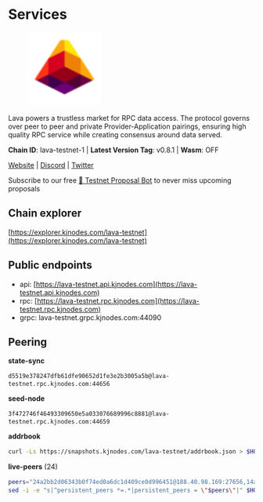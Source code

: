 # Services

<figure><img src="https://raw.githubusercontent.com/kj89/cosmos-images/main/logos/lava.png" width="150" alt=""><figcaption></figcaption></figure>

Lava powers a trustless market for RPC data access. The protocol  governs over peer to peer and private Provider-Application pairings,  ensuring high quality RPC service while creating consensus around data served.

**Chain ID**: lava-testnet-1 | **Latest Version Tag**: v0.8.1 | **Wasm**: OFF

[Website](https://lavanet.xyz) | [Discord](https://discord.com/invite/Tbk5NxTCdA) | [Twitter](https://twitter.com/lavanetxyz)



Subscribe to our free [🤖 Testnet Proposal Bot](https://t.me/kjnodes_testnet_proposal_bot) to never miss upcoming proposals


## Chain explorer
[https://explorer.kjnodes.com/lava-testnet](https://explorer.kjnodes.com/lava-testnet)

## Public endpoints

* api: [https://lava-testnet.api.kjnodes.com](https://lava-testnet.api.kjnodes.com)
* rpc: [https://lava-testnet.rpc.kjnodes.com](https://lava-testnet.rpc.kjnodes.com)
* grpc: lava-testnet.grpc.kjnodes.com:44090

## Peering

**state-sync**

```text
d5519e378247dfb61dfe90652d1fe3e2b3005a5b@lava-testnet.rpc.kjnodes.com:44656
```

**seed-node**

```text
3f472746f46493309650e5a033076689996c8881@lava-testnet.rpc.kjnodes.com:44659
```

**addrbook**
```bash
curl -Ls https://snapshots.kjnodes.com/lava-testnet/addrbook.json > $HOME/.lava/config/addrbook.json
```

**live-peers** (24)
```bash
peers="24a2bb2d06343b0f74ed0a6dc1d409ce0d996451@188.40.98.169:27656,14ae45e7f2ff7491cfa686a8fcac7cc095bc38ff@213.239.217.52:39656,0a528da95ca8025ef4043b6e73f1e789f4102940@176.103.222.22:26656,9057ee9d3d9b3c42c184dc89a7b2a07026b81a45@31.220.76.131:26656,6ba3b6ec03839afffa64c83e18ff80a681f4968d@65.108.194.40:21756,d5519e378247dfb61dfe90652d1fe3e2b3005a5b@65.109.68.190:44656,25da069c4dca143029ddae47bf2b7de69c2a8678@65.108.9.164:21156,79fc521d683984e166526e74f88296599baf38c3@5.189.189.235:26656,3a445bfdbe2d0c8ee82461633aa3af31bc2b4dc0@3.252.219.158:26656,3f6d9698d9a5d9fe17afa5968ea652fae478b32f@185.250.37.239:32656,eb7832932626c1c636d16e0beb49e0e4498fbd5e@65.108.231.124:20656,ef38861694f07881410c1b1c5852c72050831d68@95.214.55.74:26656,e593c7a9ca61f5616119d6beb5bd8ef5dd28d62d@34.246.190.1:26656,31478ee0c0521c7cfb3312b86ef490936b5ceb80@65.109.92.240:197,194ad0ab2f1003e123085300b0ca16d57e223be8@94.190.90.38:7060,4bb3bb98ca32b5a0f82d445e60065601bb93a38c@86.111.48.163:26656,4fc42fdf634ef542094c7a44f22e031acea61162@91.77.165.172:27656,5ed48f1abdd16d62f2179af31af3789ac5a42ecc@34.142.220.216:37656,433be6210ad6350bebebad68ec50d3e0d90cb305@217.13.223.167:60856,9df7c85f32839e48af8f490a316990af594d5068@62.210.201.72:26656,14110234a060fc0d9568fb43a32c8b6b0f0f8cc2@65.108.240.151:26656,8d949ac905cf8aa6902a72c8c1fb6bda5a7c4d69@65.108.200.60:21656,b58316584360b072fa08a11df5971a7bec29512f@93.100.234.101:26656,e232ba0d11839944d92b9035ef98445a0fb94c9f@95.214.53.37:12656"
sed -i -e "s|^persistent_peers *=.*|persistent_peers = \"$peers\"|" $HOME/.lava/config/config.toml
```
